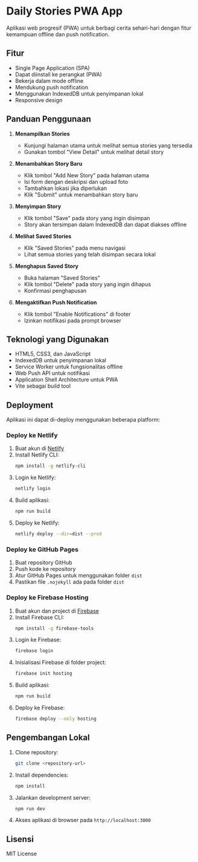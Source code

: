 # Daily Stories PWA App

Aplikasi web progresif (PWA) untuk berbagi cerita sehari-hari dengan fitur kemampuan offline dan push notification.

## Fitur

- Single Page Application (SPA)
- Dapat diinstall ke perangkat (PWA)
- Bekerja dalam mode offline
- Mendukung push notification
- Menggunakan IndexedDB untuk penyimpanan lokal
- Responsive design

## Panduan Penggunaan

1. **Menampilkan Stories**

   - Kunjungi halaman utama untuk melihat semua stories yang tersedia
   - Gunakan tombol "View Detail" untuk melihat detail story

2. **Menambahkan Story Baru**

   - Klik tombol "Add New Story" pada halaman utama
   - Isi form dengan deskripsi dan upload foto
   - Tambahkan lokasi jika diperlukan
   - Klik "Submit" untuk menambahkan story baru

3. **Menyimpan Story**

   - Klik tombol "Save" pada story yang ingin disimpan
   - Story akan tersimpan dalam IndexedDB dan dapat diakses offline

4. **Melihat Saved Stories**

   - Klik "Saved Stories" pada menu navigasi
   - Lihat semua stories yang telah disimpan secara lokal

5. **Menghapus Saved Story**

   - Buka halaman "Saved Stories"
   - Klik tombol "Delete" pada story yang ingin dihapus
   - Konfirmasi penghapusan

6. **Mengaktifkan Push Notification**
   - Klik tombol "Enable Notifications" di footer
   - Izinkan notifikasi pada prompt browser

## Teknologi yang Digunakan

- HTML5, CSS3, dan JavaScript
- IndexedDB untuk penyimpanan lokal
- Service Worker untuk fungsionalitas offline
- Web Push API untuk notifikasi
- Application Shell Architecture untuk PWA
- Vite sebagai build tool

## Deployment

Aplikasi ini dapat di-deploy menggunakan beberapa platform:

### Deploy ke Netlify

1. Buat akun di [Netlify](https://www.netlify.com/)
2. Install Netlify CLI:
   ```bash
   npm install -g netlify-cli
   ```
3. Login ke Netlify:
   ```bash
   netlify login
   ```
4. Build aplikasi:
   ```bash
   npm run build
   ```
5. Deploy ke Netlify:
   ```bash
   netlify deploy --dir=dist --prod
   ```

### Deploy ke GitHub Pages

1. Buat repository GitHub
2. Push kode ke repository
3. Atur GitHub Pages untuk menggunakan folder `dist`
4. Pastikan file `.nojekyll` ada pada folder `dist`

### Deploy ke Firebase Hosting

1. Buat akun dan project di [Firebase](https://firebase.google.com/)
2. Install Firebase CLI:
   ```bash
   npm install -g firebase-tools
   ```
3. Login ke Firebase:
   ```bash
   firebase login
   ```
4. Inisialisasi Firebase di folder project:
   ```bash
   firebase init hosting
   ```
5. Build aplikasi:
   ```bash
   npm run build
   ```
6. Deploy ke Firebase:
   ```bash
   firebase deploy --only hosting
   ```

## Pengembangan Lokal

1. Clone repository:
   ```bash
   git clone <repository-url>
   ```
2. Install dependencies:
   ```bash
   npm install
   ```
3. Jalankan development server:
   ```bash
   npm run dev
   ```
4. Akses aplikasi di browser pada `http://localhost:3000`

## Lisensi

MIT License
